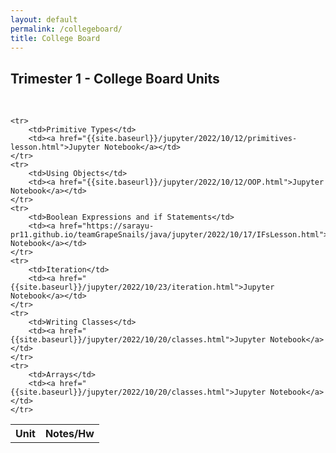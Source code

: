 ```yaml
---
layout: default
permalink: /collegeboard/
title: College Board
---
```

## Trimester 1 - College Board Units
<br>
<table>
    <tr>
     <th>Unit</th>
     <th>Notes/Hw</th>
    </tr>

    <tr>
        <td>Primitive Types</td>
        <td><a href="{{site.baseurl}}/jupyter/2022/10/12/primitives-lesson.html">Jupyter Notebook</a></td>
    </tr>
    <tr>
        <td>Using Objects</td>
        <td><a href="{{site.baseurl}}/jupyter/2022/10/12/OOP.html">Jupyter Notebook</a></td>
    </tr>
    <tr>
        <td>Boolean Expressions and if Statements</td>
        <td><a href="https://sarayu-pr11.github.io/teamGrapeSnails/java/jupyter/2022/10/17/IFsLesson.html">Jupyter Notebook</a></td>
    </tr>
    <tr>
        <td>Iteration</td>
        <td><a href="{{site.baseurl}}/jupyter/2022/10/23/iteration.html">Jupyter Notebook</a></td>
    </tr>
    <tr>
        <td>Writing Classes</td>
        <td><a href="{{site.baseurl}}/jupyter/2022/10/20/classes.html">Jupyter Notebook</a></td>
    </tr>
    <tr>
        <td>Arrays</td>
        <td><a href="{{site.baseurl}}/jupyter/2022/10/20/classes.html">Jupyter Notebook</a></td>
    </tr>

</table>
